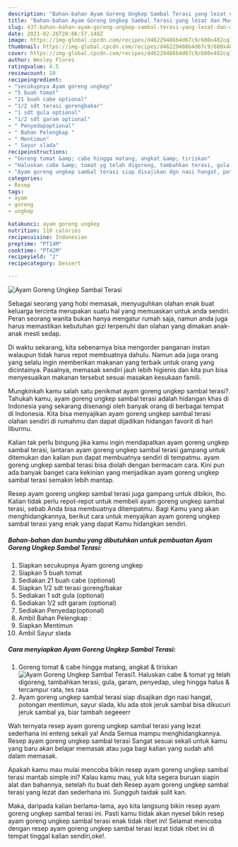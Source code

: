 ```yaml
---
description: "Bahan-bahan Ayam Goreng Ungkep Sambal Terasi yang lezat dan Mudah Dibuat"
title: "Bahan-bahan Ayam Goreng Ungkep Sambal Terasi yang lezat dan Mudah Dibuat"
slug: 437-bahan-bahan-ayam-goreng-ungkep-sambal-terasi-yang-lezat-dan-mudah-dibuat
date: 2021-02-26T20:06:57.148Z
image: https://img-global.cpcdn.com/recipes/d46229486b4d67c9/680x482cq70/ayam-goreng-ungkep-sambal-terasi-foto-resep-utama.jpg
thumbnail: https://img-global.cpcdn.com/recipes/d46229486b4d67c9/680x482cq70/ayam-goreng-ungkep-sambal-terasi-foto-resep-utama.jpg
cover: https://img-global.cpcdn.com/recipes/d46229486b4d67c9/680x482cq70/ayam-goreng-ungkep-sambal-terasi-foto-resep-utama.jpg
author: Wesley Flores
ratingvalue: 4.5
reviewcount: 10
recipeingredient:
- "secukupnya Ayam goreng ungkep"
- "5 buah tomat"
- "21 buah cabe optional"
- "1/2 sdt terasi gorengbakar"
- "1 sdt gula optional"
- "1/2 sdt garam optional"
- " Penyedapoptional"
- " Bahan Pelengkap "
- " Mentimun"
- " Sayur slada"
recipeinstructions:
- "Goreng tomat &amp; cabe hingga matang, angkat &amp; tiriskan"
- "Haluskan cabe &amp; tomat yg telah digoreng, tambahkan terasi, gula, garam, penyedap, uleg hingga halus &amp; tercampur rata, tes rasa"
- "Ayam goreng ungkep sambal terasi siap disajikan dgn nasi hangat, potongan mentimun, sayur slada, klu ada stok jeruk sambal bisa dikucuri jeruk sambal ya, biar tambah segeeerr"
categories:
- Resep
tags:
- ayam
- goreng
- ungkep

katakunci: ayam goreng ungkep 
nutrition: 110 calories
recipecuisine: Indonesian
preptime: "PT14M"
cooktime: "PT42M"
recipeyield: "2"
recipecategory: Dessert

---
```



![Ayam Goreng Ungkep Sambal Terasi](https://img-global.cpcdn.com/recipes/d46229486b4d67c9/680x482cq70/ayam-goreng-ungkep-sambal-terasi-foto-resep-utama.jpg)

Sebagai seorang yang hobi memasak, menyuguhkan olahan enak buat keluarga tercinta merupakan suatu hal yang memuaskan untuk anda sendiri. Peran seorang  wanita bukan hanya mengatur rumah saja, namun anda juga harus memastikan kebutuhan gizi terpenuhi dan olahan yang dimakan anak-anak mesti sedap.

Di waktu  sekarang, kita sebenarnya bisa mengorder panganan instan walaupun tidak harus repot membuatnya dahulu. Namun ada juga orang yang selalu ingin memberikan makanan yang terbaik untuk orang yang dicintainya. Pasalnya, memasak sendiri jauh lebih higienis dan kita pun bisa menyesuaikan makanan tersebut sesuai masakan kesukaan famili. 



Mungkinkah kamu salah satu penikmat ayam goreng ungkep sambal terasi?. Tahukah kamu, ayam goreng ungkep sambal terasi adalah hidangan khas di Indonesia yang sekarang disenangi oleh banyak orang di berbagai tempat di Indonesia. Kita bisa menyajikan ayam goreng ungkep sambal terasi olahan sendiri di rumahmu dan dapat dijadikan hidangan favorit di hari liburmu.

Kalian tak perlu bingung jika kamu ingin mendapatkan ayam goreng ungkep sambal terasi, lantaran ayam goreng ungkep sambal terasi gampang untuk ditemukan dan kalian pun dapat membuatnya sendiri di tempatmu. ayam goreng ungkep sambal terasi bisa diolah dengan bermacam cara. Kini pun ada banyak banget cara kekinian yang menjadikan ayam goreng ungkep sambal terasi semakin lebih mantap.

Resep ayam goreng ungkep sambal terasi juga gampang untuk dibikin, lho. Kalian tidak perlu repot-repot untuk membeli ayam goreng ungkep sambal terasi, sebab Anda bisa membuatnya ditempatmu. Bagi Kamu yang akan menghidangkannya, berikut cara untuk menyajikan ayam goreng ungkep sambal terasi yang enak yang dapat Kamu hidangkan sendiri.

<!--inarticleads1-->

##### Bahan-bahan dan bumbu yang dibutuhkan untuk pembuatan Ayam Goreng Ungkep Sambal Terasi:

1. Siapkan secukupnya Ayam goreng ungkep
1. Siapkan 5 buah tomat
1. Sediakan 21 buah cabe (optional)
1. Siapkan 1/2 sdt terasi goreng/bakar
1. Sediakan 1 sdt gula (optional)
1. Sediakan 1/2 sdt garam (optional)
1. Sediakan  Penyedap(optional)
1. Ambil  Bahan Pelengkap :
1. Siapkan  Mentimun
1. Ambil  Sayur slada




<!--inarticleads2-->

##### Cara menyiapkan Ayam Goreng Ungkep Sambal Terasi:

1. Goreng tomat &amp; cabe hingga matang, angkat &amp; tiriskan
<img src="https://img-global.cpcdn.com/steps/120905806c0c4e1c/160x128cq70/ayam-goreng-ungkep-sambal-terasi-langkah-memasak-1-foto.jpg" alt="Ayam Goreng Ungkep Sambal Terasi">1. Haluskan cabe &amp; tomat yg telah digoreng, tambahkan terasi, gula, garam, penyedap, uleg hingga halus &amp; tercampur rata, tes rasa
1. Ayam goreng ungkep sambal terasi siap disajikan dgn nasi hangat, potongan mentimun, sayur slada, klu ada stok jeruk sambal bisa dikucuri jeruk sambal ya, biar tambah segeeerr




Wah ternyata resep ayam goreng ungkep sambal terasi yang lezat sederhana ini enteng sekali ya! Anda Semua mampu menghidangkannya. Resep ayam goreng ungkep sambal terasi Sangat sesuai sekali untuk kamu yang baru akan belajar memasak atau juga bagi kalian yang sudah ahli dalam memasak.

Apakah kamu mau mulai mencoba bikin resep ayam goreng ungkep sambal terasi mantab simple ini? Kalau kamu mau, yuk kita segera buruan siapin alat dan bahannya, setelah itu buat deh Resep ayam goreng ungkep sambal terasi yang lezat dan sederhana ini. Sungguh taidak sulit kan. 

Maka, daripada kalian berlama-lama, ayo kita langsung bikin resep ayam goreng ungkep sambal terasi ini. Pasti kamu tiidak akan nyesel bikin resep ayam goreng ungkep sambal terasi enak tidak ribet ini! Selamat mencoba dengan resep ayam goreng ungkep sambal terasi lezat tidak ribet ini di tempat tinggal kalian sendiri,oke!.

